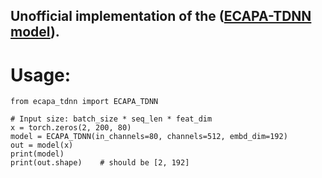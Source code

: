 
## Unofficial implementation of the ([ECAPA-TDNN model](https://arxiv.org/pdf/2005.07143.pdf)).

# Usage:
```shell
from ecapa_tdnn import ECAPA_TDNN

# Input size: batch_size * seq_len * feat_dim
x = torch.zeros(2, 200, 80)
model = ECAPA_TDNN(in_channels=80, channels=512, embd_dim=192)
out = model(x)
print(model)
print(out.shape)    # should be [2, 192]
```
